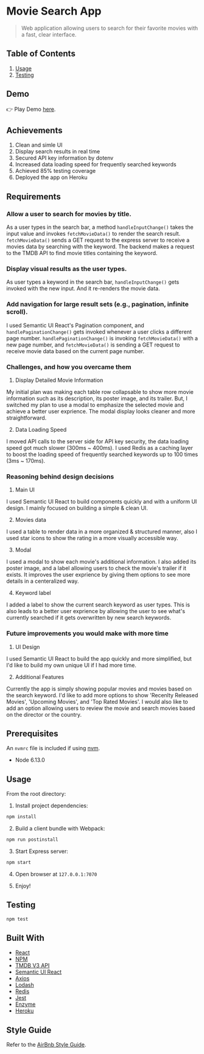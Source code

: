 # Movie Search App
> Web application allowing users to search for their favorite movies with a fast, clear interface. 

## Table of Contents

1. [Usage](#usage)
2. [Testing](#testing)

## Demo

👉 Play Demo <a href="https://mo-movie-finder.herokuapp.com/">here</a>.

## Achievements

1. Clean and simle UI
2. Display search results in real time
3. Secured API key information by dotenv
4. Increased data loading speed for frequently searched keywords
5. Achieved 85% testing coverage
6. Deployed the app on Heroku

## Requirements

### Allow a user to search for movies by title.

As a user types in the search bar, a method `handleInputChange()` takes the input value and invokes `fetchMovieData()` to render the search result.
`fetchMovieData()` sends a GET request to the express server to receive a movies data by searching with the keyword. The backend makes a request to the TMDB API to find movie titles containing the keyword. 

### Display visual results as the user types.

As user types a keyword in the search bar, `handleInputChange()` gets invoked with the new input. And it re-renders the movie data.

### Add navigation for large result sets (e.g., pagination, infinite scroll).

I used Semantic UI React's Pagination component, and `handlePaginationChange()` gets invoked whenever a user clicks a different page number. `handlePaginationChange()` is invoking `fetchMovieData()` with a new page number, and `fetchMovieData()` is sending a GET request to receive movie data based on the current page number.

### Challenges, and how you overcame them

1. Display Detailed Movie Information

My initial plan was making each table row collapsable to show more movie information such as its description, its poster image, and its trailer. But, I switched my plan to use a modal to emphasize the selected movie and achieve a better user exprience. The modal display looks cleaner and more straightforward.   

2. Data Loading Speed

I moved API calls to the server side for API key security, the data loading speed got much slower (300ms ~ 400ms).
I used Redis as a caching layer to boost the loading speed of frequently searched keywords up to 100 times (3ms ~ 170ms). 

### Reasoning behind design decisions

1. Main UI

I used Semantic UI React to build components quickly and with a uniform UI design. I mainly focused on building a simple & clean UI. 

2. Movies data

I used a table to render data in a more organized & structured manner, also I used star icons to show the rating in a more visually accessible way. 

3. Modal

I used a modal to show each movie's additional information. I also added its poster image, and a label allowing users to check the movie's trailer if it exists. It improves the user exprience by giving them options to see more details in a centeralized way. 

4. Keyword label

I added a label to show the current search keyword as user types. This is also leads to a better user exprience by allowing the user to see what's currently searched if it gets overwritten by new search keywords.

### Future improvements you would make with more time

1. UI Design

I used Semantic UI React to build the app quickly and more simplified, but I'd like to build my own unique UI if I had more time.

2. Additional Features

Currently the app is simply showing popular movies and movies based on the search keyword. I'd like to add more options to show 'Recenlty Released Movies', 'Upcoming Movies', and 'Top Rated Movies'. I would also like to add an option allowing users to review the movie and search movies based on the director or the country. 

## Prerequisites

An `nvmrc` file is included if using [nvm](https://github.com/creationix/nvm).

- Node 6.13.0

## Usage

From the root directory:

1. Install project dependencies:

```sh
npm install
```

2. Build a client bundle with Webpack: 

```sh
npm run postinstall
```

3. Start Express server:

```sh
npm start 
```

4. Open browser at `127.0.0.1:7070` 

5. Enjoy!

## Testing

```sh
npm test
```

## Built With

* [React](https://reactjs.org/) 
* [NPM](https://www.npmjs.com/)
* [TMDB V3 API](https://developers.themoviedb.org/3/getting-started/introduction)
* [Semantic UI React](https://react.semantic-ui.com/introduction)
* [Axios](https://github.com/axios/axios)
* [Lodash](https://lodash.com/)
* [Redis](https://redis.io/)
* [Jest](https://jestjs.io/)
* [Enzyme](https://airbnb.io/enzyme/)
* [Heroku](https://www.heroku.com/)

## Style Guide

Refer to the [AirBnb Style Guide](https://github.com/airbnb/javascript).
